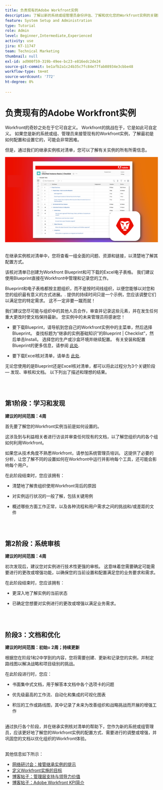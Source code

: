 ```yaml
---
title: 负责现有的Adobe Workfront实例
description: 了解以新的系统或组管理员身份评估、了解和优化您的Workfront实例的关键阶段。
feature: System Setup and Administration
type: Tutorial
role: Admin
level: Beginner,Intermediate,Experienced
activity: use
jira: KT-11747
team: Technical Marketing
thumbnail: null
exl-id: ad900f59-319b-49ee-bc23-e816edc2de24
source-git-commit: be1afb2a1c24b35c7fc84e77fab08934e3cbbe48
workflow-type: tm+mt
source-wordcount: '772'
ht-degree: 0%

---
```


# 负责现有的Adobe Workfront实例

Workfront的奇妙之处在于它可自定义。 Workfront的挑战在于，它是如此可自定义。 如果您是新的系统或组、管理员来接管现有的Workfront实例，了解最初是如何配置和设置它的，可能会非常困难。

但是，通过我们的继承实例核对清单，您可以了解有关实例的所有所需信息。

![继承的实例清单图像](assets/wf-inherited-instance-image.png)
<br></br>

在继承实例核对清单中，您将查看一组全面的问题、资源和链接，以清楚地了解其配置方式。

该核对清单已创建为Workfront Blueprint和可下载的Excel电子表格。 我们建议使用Blueprint直接在Workfront中管理和记录您的工作。

Blueprint和电子表格都按主题组织，而不是按时间线组织，以便您能够以对您和您的组织最有意义的方式进展。. 提供的持续时间只是一个示例，您应该调整它们以满足您的特定需求。 这不一定非要一蹴而就！

我们建议您尽可能与组织中的其他人员合作，审查并记录这些元素，并在发生任何重大更改时使文档保持最新。 您实例中的未来管理员将感谢您！

* 要下载Blueprint，请导航到您自己的Workfront实例中的主菜单，然后选择Blueprint。 查找标题为“继承的实例基础知识”的Blueprint | Checklist”，然后单击Install。 选择您的生产或沙盒环境并继续配置。 有关安装和配置Blueprint的更多信息，请参阅 [此处](https://experienceleague.adobe.com/docs/workfront/using/administration-and-setup/blueprints/blueprints-install.html?lang=en).

* 要下载Excel核对清单，请单击 [此处](assets/adobe-workfront-system-admin-playbook-inherited-instance.xlsx).

无论您使用的是Blueprint还是Excel核对清单，都可以将此过程分为3个关键阶段 — 发现、审核和文档。 以下列出了描述和理想的结果。

<br>
</br>

## 第1阶段：学习和发现

<b>建议的时间范围：4周</b>

首先要了解您的Workfront实例当前是如何设置的。

这涉及到与利益相关者进行访谈并审查任何现有的文档，以了解您组织内的各个组如何利用Workfront。

如果您从技术角度不熟悉Workfront，请参加系统管理员培训。 这提供了必要的分析，让您了解不同的设置如何在Workfront中运行并影响每个工具，还可能会影响每个用户。

在此阶段结束时，您应该拥有：

* 清楚地了解贵组织使用Workfront背后的原因

* 对实例运行状况的一般了解，包括关键用例

* 概述哪些方面工作正常，以及各种流程和用户需求之间的挑战和/或差距的文件
<br>
</br>

## 第2阶段：系统审核

<b>建议的时间范围：4周 </b>

初次发现后，建议您对实例进行技术性更强的审核。 这意味着您需要确定可能需要进行的更改或增强功能，以确保您的当前设置和配置满足您的业务要求和需求。

在此阶段结束时，您应该拥有：

* 更深入地了解实例的当前状态

* 已确定您想要对实例进行的更改或增强以满足业务需求。
<br>
</br>

## 阶段3：文档和优化

<b>建议的时间范围：初始= 2周；持续更新 </b>

根据您在阶段1和2中学到的内容，您将需要创建、更新和记录您的实例，并制定路线图以解决战略和项目级别的挑战。

在此阶段进行时，您应：

* 书面集中式文档，用于解答本文档中各个选项卡的问题

* 优先级最高的工作流、自动化和集成的可视化图表

* 积压的工作或路线图，其中记录了未来为改善组织和战略挑战而开展的增强工作

<br>
通过执行各个阶段，并在继承实例核对清单的帮助下，您作为新的系统或组管理员，应该更好地了解您的Workfront实例的配置方式、需要进行的调整或增强，并巩固您的文档以优化组织的Workfront体验。

<br>
</br>

其他信息如下所示：
* [网络研讨会：接管继承实例的提示](https://experienceleaguecommunities.adobe.com/t5/workfront-discussions/webinar-system-admin-essentials-tips-for-taking-over-an-existing/td-p/571873)
* [定义Workfront实施的目标](https://experienceleague.adobe.com/docs/workfront/using/administration-and-setup/get-started-administration/define-wf-goals-objectives.html?lang=en)
* [博客帖子：管理层支持与领导力价值](https://experienceleaguecommunities.adobe.com/t5/workfront-blogs/customer-success-tips-executive-sponsorship-and-value-to/ba-p/518353)
* [博客帖子：Adobe Workfront KPI简介](https://experienceleaguecommunities.adobe.com/t5/workfront-blogs/kpi-dashboards-in-the-new-workfront-experience-introduction-to/ba-p/549001)
